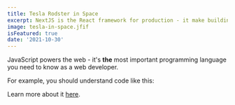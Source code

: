 ```yaml
---
title: Tesla Rodster in Space
excerpt: NextJS is the React framework for production - it make building fullstack React application
image: tesla-in-space.jfif
isFeatured: true
date: '2021-10-30'
---
```


JavaScript powers the web - it's **the** most important programming language you need to know as a web developer.

For example, you should understand code like this:


Learn more about it [here](https://academind.com).

